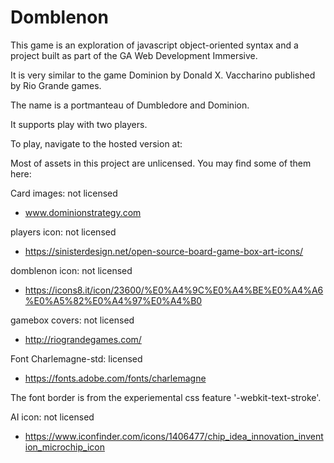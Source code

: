 # Domblenon

This game is an exploration of javascript object-oriented syntax and a project built as part of the GA Web Development Immersive.

It is very similar to the game Dominion by Donald X. Vaccharino published by Rio Grande games.

The name is a portmanteau of Dumbledore and Dominion.

It supports play with two players.

To play, navigate to the hosted version at:








Most of assets in this project are unlicensed. You may find some of them here:



Card images: not licensed 
  + www.dominionstrategy.com


players icon: not licensed
  + https://sinisterdesign.net/open-source-board-game-box-art-icons/


domblenon icon: not licensed
  + https://icons8.it/icon/23600/%E0%A4%9C%E0%A4%BE%E0%A4%A6%E0%A5%82%E0%A4%97%E0%A4%B0


gamebox covers: not licensed
  + http://riograndegames.com/


Font Charlemagne-std: licensed
  + https://fonts.adobe.com/fonts/charlemagne

The font border is from the experiemental css feature '-webkit-text-stroke'.

AI icon: not licensed
  + https://www.iconfinder.com/icons/1406477/chip_idea_innovation_invention_microchip_icon
